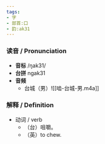 ```yaml
---
tags:
- 字
- 部首:口
- 韵:ak31
---
```


### __读音__ / Pronunciation

- __音标__ /ŋak31/
- __台拼__ ngak31
- __音频__
	- 台城（男）![[啮-台城-男.m4a]]
### 解释 / Definition

- 动词 / verb
	- （台）咀嚼。
	- （英）to chew.